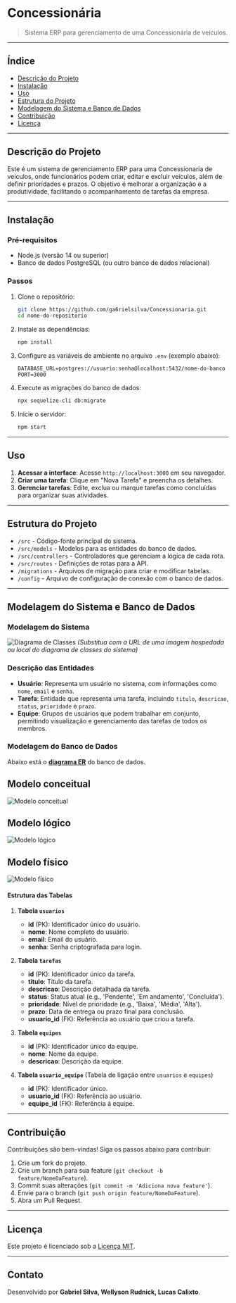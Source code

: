 # **Concessionária**
> Sistema ERP para gerenciamento de uma Concessionária de veículos.

---

## Índice

- [Descrição do Projeto](#descrição-do-projeto)
- [Instalação](#instalação)
- [Uso](#uso)
- [Estrutura do Projeto](#estrutura-do-projeto)
- [Modelagem do Sistema e Banco de Dados](#modelagem-do-sistema-e-banco-de-dados)
- [Contribuição](#contribuição)
- [Licença](#licença)


---

## Descrição do Projeto

Este é um sistema de gerenciamento ERP para uma Concessionaria de veículos, onde funcionários podem criar, editar e excluir veículos, além de definir prioridades e prazos. O objetivo é melhorar a organização e a produtividade, facilitando o acompanhamento de tarefas da empresa.

---

## Instalação

### Pré-requisitos

- Node.js (versão 14 ou superior)
- Banco de dados PostgreSQL (ou outro banco de dados relacional)

### Passos

1. Clone o repositório:
   ```bash
   git clone https://github.com/ga6rielsilva/Concessionaria.git
   cd nome-do-repositorio
   ```

2. Instale as dependências:
   ```bash
   npm install
   ```

3. Configure as variáveis de ambiente no arquivo `.env` (exemplo abaixo):
   ```env
   DATABASE_URL=postgres://usuario:senha@localhost:5432/nome-do-banco
   PORT=3000
   ```

4. Execute as migrações do banco de dados:
   ```bash
   npx sequelize-cli db:migrate
   ```

5. Inicie o servidor:
   ```bash
   npm start
   ```

---

## Uso

1. **Acessar a interface**: Acesse `http://localhost:3000` em seu navegador.
2. **Criar uma tarefa**: Clique em "Nova Tarefa" e preencha os detalhes.
3. **Gerenciar tarefas**: Edite, exclua ou marque tarefas como concluídas para organizar suas atividades.

---

## Estrutura do Projeto

- `/src` - Código-fonte principal do sistema.
- `/src/models` - Modelos para as entidades do banco de dados.
- `/src/controllers` - Controladores que gerenciam a lógica de cada rota.
- `/src/routes` - Definições de rotas para a API.
- `/migrations` - Arquivos de migração para criar e modificar tabelas.
- `/config` - Arquivo de configuração de conexão com o banco de dados.

---

## Modelagem do Sistema e Banco de Dados

### Modelagem do Sistema

![Diagrama de Classes](https://github.com/ga6rielsilva/Concessionaria/imagens/diagrama_classes.png)
_(Substitua com a URL de uma imagem hospedada ou local do diagrama de classes do sistema)_

### Descrição das Entidades

- **Usuário**: Representa um usuário no sistema, com informações como `nome`, `email` e `senha`.
- **Tarefa**: Entidade que representa uma tarefa, incluindo `titulo`, `descricao`, `status`, `prioridade` e `prazo`.
- **Equipe**: Grupos de usuários que podem trabalhar em conjunto, permitindo visualização e gerenciamento das tarefas de todos os membros.

### Modelagem do Banco de Dados

Abaixo está o [**diagrama ER**](https://github.com/ga6rielsilva/Concessionaria/tree/main/Banco%20de%20dados/Modelo%20ER) do banco de dados.

**Modelo conceitual**
---
![Modelo conceitual](https://github.com/ga6rielsilva/Concessionaria/blob/main/Banco%20de%20dados/Modelo%20ER/Modelo%20conceitual.png?raw=true)

**Modelo lógico**
---
![Modelo lógico](https://github.com/ga6rielsilva/Concessionaria/blob/main/Banco%20de%20dados/Modelo%20ER/Modelo%20logico.png)

**Modelo físico**
---
![Modelo físico](https://github.com/ga6rielsilva/Concessionaria/blob/main/Banco%20de%20dados/Modelo%20ER/Modelo%20fisico.png)

#### Estrutura das Tabelas

1. **Tabela `usuarios`**
   - **id** (PK): Identificador único do usuário.
   - **nome**: Nome completo do usuário.
   - **email**: Email do usuário.
   - **senha**: Senha criptografada para login.

2. **Tabela `tarefas`**
   - **id** (PK): Identificador único da tarefa.
   - **titulo**: Título da tarefa.
   - **descricao**: Descrição detalhada da tarefa.
   - **status**: Status atual (e.g., 'Pendente', 'Em andamento', 'Concluída').
   - **prioridade**: Nível de prioridade (e.g., 'Baixa', 'Média', 'Alta').
   - **prazo**: Data de entrega ou prazo final para conclusão.
   - **usuario_id** (FK): Referência ao usuário que criou a tarefa.

3. **Tabela `equipes`**
   - **id** (PK): Identificador único da equipe.
   - **nome**: Nome da equipe.
   - **descricao**: Descrição da equipe.

4. **Tabela `usuario_equipe`** (Tabela de ligação entre `usuarios` e `equipes`)
   - **id** (PK): Identificador único.
   - **usuario_id** (FK): Referência ao usuário.
   - **equipe_id** (FK): Referência à equipe.

---

## Contribuição

Contribuições são bem-vindas! Siga os passos abaixo para contribuir:

1. Crie um fork do projeto.
2. Crie um branch para sua feature (`git checkout -b feature/NomeDaFeature`).
3. Commit suas alterações (`git commit -m 'Adiciona nova feature'`).
4. Envie para o branch (`git push origin feature/NomeDaFeature`).
5. Abra um Pull Request.

---

## Licença

Este projeto é licenciado sob a [Licença MIT](LICENSE).

---

## Contato

Desenvolvido por **Gabriel Silva, Wellyson Rudnick, Lucas Calixto**.
